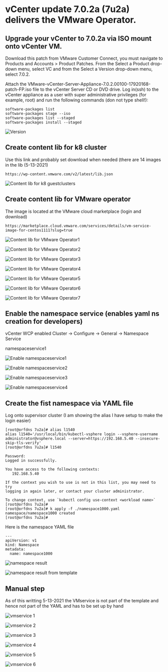 # vCenter update 7.0.2a (7u2a) delivers the VMware Operator. 

## Upgrade your vCenter to 7.0.2a via ISO mount onto vCenter VM.

Download this patch from VMware Customer Connect, you must navigate to Products and Accounts > Product Patches. 
From the Select a Product drop-down menu, select VC and from the Select a Version drop-down menu, select 7.0.2.

Attach the VMware-vCenter-Server-Appliance-7.0.2.00100-17920168-patch-FP.iso file to the vCenter Server CD or DVD drive.
Log in(ssh) to the vCenter appliance as a user with super administrative privileges (for example, root) and run the following commands (don not type shell!):

```
software-packages list
software-packages stage --iso  
software-packages list --staged
software-packages install --staged
```
![Version](https://github.com/ogelbric/7u2a/blob/main/vCenterVersion.png)

## Create content lib for k8 cluster 

Use this link and probably set download when needed (there are 14 images in the lib (5-13-2021)
```
https://wp-content.vmware.com/v2/latest/lib.json
```
![Content lib for k8 guestclusters](https://github.com/ogelbric/7u2a/blob/main/contentlibfork8.png)

## Create content lib for VMware operator

The image is located at the VMware cloud marketplace (login and download)
```
https://marketplace.cloud.vmware.com/services/details/vm-service-image-for-centos1111?slug=true
```
![Content lib for VMware Operator1](https://github.com/ogelbric/7u2a/blob/main/contentlibforvmwareoperator1.png)

![Content lib for VMware Operator2](https://github.com/ogelbric/7u2a/blob/main/contentlibforvmwareoperator2.png)

![Content lib for VMware Operator3](https://github.com/ogelbric/7u2a/blob/main/contentlibforvmwareoperator3.png)

![Content lib for VMware Operator4](https://github.com/ogelbric/7u2a/blob/main/contentlibforvmwareoperator4.png)

![Content lib for VMware Operator5](https://github.com/ogelbric/7u2a/blob/main/contentlibforvmwareoperator5.png)

![Content lib for VMware Operator6](https://github.com/ogelbric/7u2a/blob/main/contentlibforvmwareoperator6.png)

![Content lib for VMware Operator7](https://github.com/ogelbric/7u2a/blob/main/contentlibforvmwareoperator7.png)

## Enable the namespace service (enables yaml ns creation for developers) 

vCenter WCP enabled Cluster -> Configure -> General -> Namespace Service

namespaceservice1

![Enable namespaceservice1](https://github.com/ogelbric/7u2a/blob/main/namespaceservice1.png)

![Enable namespaceservice2](https://github.com/ogelbric/7u2a/blob/main/namespaceservice2.png)

![Enable namespaceservice3](https://github.com/ogelbric/7u2a/blob/main/namespaceservice3.png)

![Enable namespaceservice4](https://github.com/ogelbric/7u2a/blob/main/namespaceservice4.png)

## Create the fist namespace via YAML file 

Log onto supervisor cluster (I am showing the alias I have setup to make the login easier)
```
[root@orfdns 7u2a]# alias l1540
alias l1540='/usr/local/bin/kubectl-vsphere login --vsphere-username administrator@vsphere.local --server=https://192.168.5.40 --insecure-skip-tls-verify'
[root@orfdns 7u2a]# l1540

Password: 
Logged in successfully.

You have access to the following contexts:
   192.168.5.40

If the context you wish to use is not in this list, you may need to try
logging in again later, or contact your cluster administrator.

To change context, use `kubectl config use-context <workload name>`
[root@orfdns 7u2a]# 
[root@orfdns 7u2a]# k apply -f ./namespace1000.yaml 
namespace/namespace1000 created
[root@orfdns 7u2a]# 
```
Here is the namespace YAML file

```
---
apiVersion: v1
kind: Namespace
metadata:
  name: namespace1000  
 ```
 
![namespace result](https://github.com/ogelbric/7u2a/blob/main/namespaceresult.png)

![namespace result from template](https://github.com/ogelbric/7u2a/blob/main/namespaceresultfromteplate.png)

 ## Manual step 
 As of this writting 5-13-2021 the VMservice is not part of the template and hence not part of the YAML and has to be set up by hand
 
 ![vmservice 1](https://github.com/ogelbric/7u2a/blob/main/vmservice1.png)
 
 ![vmservice 2](https://github.com/ogelbric/7u2a/blob/main/vmservice2.png)
 
 ![vmservice 3](https://github.com/ogelbric/7u2a/blob/main/vmservice3.png)
 
 ![vmservice 4](https://github.com/ogelbric/7u2a/blob/main/vmservice4.png)
 
 ![vmservice 5](https://github.com/ogelbric/7u2a/blob/main/vmservice5.png)
 
 ![vmservice 6](https://github.com/ogelbric/7u2a/blob/main/vmservice6.png)
 

 
